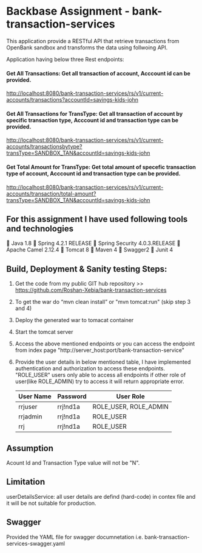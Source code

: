 # Backbase Assignment - bank-transaction-services

This application provide a RESTful API that retrieve transactions from OpenBank sandbox and transforms the data using follwoing API.

Application having below three Rest endpoints:
#### Get All Transactions:  Get all transaction of account, Acccount id can be provided.

<http://localhost:8080/bank-transaction-services/rs/v1/current-accounts/transactions?accountId=savings-kids-john>

#### Get All Transactions for TransType:  Get all transaction of account by specific transaction type, Acccount id and transaction type can be provided.

<http://localhost:8080/bank-transaction-services/rs/v1/current-accounts/transactionsbytype?transType=SANDBOX_TAN&accountId=savings-kids-john>
 
#### Get Total Amount for TransType: Get total amount of specefic transaction type of account, Acccount id and transaction type can be provided.

<http://localhost:8080/bank-transaction-services/rs/v1/current-accounts/transaction/total-amount?transType=SANDBOX_TAN&accountId=savings-kids-john>



## For this assignment I have used following tools and technologies

 Java 1.8
 Spring 4.2.1 RELEASE
 Spring Security 4.0.3.RELEASE
 Apache Camel 2.12.4
 Tomcat 8
 Maven 4
 Swagger2
 Junit 4


## Build, Deployment & Sanity testing Steps:

1. Get the code from my public GIT hub repository >> https://github.com/Roshan-Xebia/bank-transaction-services
2. To get the war do “mvn clean install”  or "mvn tomcat:run" (skip step 3 and 4)
3. Deploy the generated war to tomacat container
4. Start the tomcat server
5. Access the above mentioned endpoints or you can access the endpoint from index page "http://server_host:port/bank-transaction-service"
6. Provide the user details in below mentioned table, I have implemented authentication and authorization to access these endpoints.
   "ROLE_USER" users only able to access all endpoints if other role of user(like ROLE_ADMIN) try to access it will return appropriate      error.
    
    | User Name  | Password  |   User Role            |
    | -----------| --------- | ---------------------  |
    | rrjuser    | rrj!nd1a  | ROLE_USER, ROLE_ADMIN  |
    | rrjadmin   | rrj!nd1a  | ROLE_USER |
    | rrj        | rrj!nd1a  | ROLE_USER |
    
## Assumption 

Acount Id and Transaction Type value will not be "N".

## Limitation

userDetailsService: all user details are defind (hard-code) in contex file and it will be not suitable for production.

## Swagger 

Provided the YAML file for swagger documnetation i.e. bank-transaction-services-swagger.yaml

